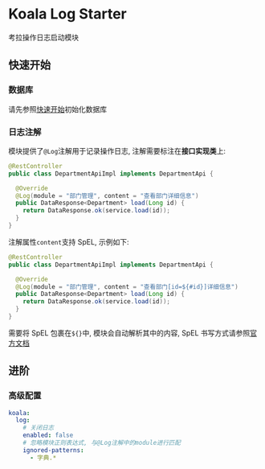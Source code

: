 # Koala Log Starter

考拉操作日志启动模块

## 快速开始

### 数据库

请先参照[快速开始](../../docs/guide/getting-started.md#初始化数据库)初始化数据库

### 日志注解

模块提供了`@Log`注解用于记录操作日志, 注解需要标注在**接口实现类**上:

```java
@RestController
public class DepartmentApiImpl implements DepartmentApi {

  @Override
  @Log(module = "部门管理", content = "查看部门详细信息")
  public DataResponse<Department> load(Long id) {
    return DataResponse.ok(service.load(id));
  }
}
```

注解属性`content`支持 SpEL, 示例如下:

```java
@RestController
public class DepartmentApiImpl implements DepartmentApi {

  @Override
  @Log(module = "部门管理", content = "查看部门[id=${#id}]详细信息")
  public DataResponse<Department> load(Long id) {
    return DataResponse.ok(service.load(id));
  }
}
```

需要将 SpEL 包裹在`${}`中, 模块会自动解析其中的内容, SpEL 书写方式请参照[官方文档](https://docs.spring.io/spring-framework/docs/current/reference/html/core.html#expressions)

## 进阶

### 高级配置

```yaml
koala:
  log:
    # 关闭日志
    enabled: false
    # 忽略模块正则表达式, 与@Log注解中的module进行匹配
    ignored-patterns:
      - 字典.*
```

